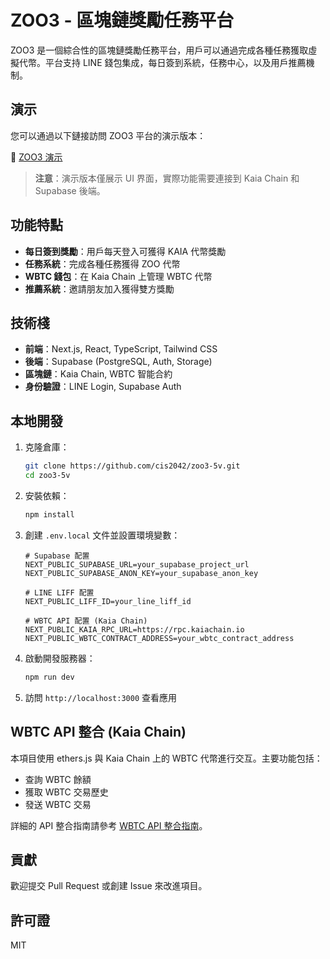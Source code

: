 # ZOO3 - 區塊鏈獎勵任務平台

ZOO3 是一個綜合性的區塊鏈獎勵任務平台，用戶可以通過完成各種任務獲取虛擬代幣。平台支持 LINE 錢包集成，每日簽到系統，任務中心，以及用戶推薦機制。

## 演示

您可以通過以下鏈接訪問 ZOO3 平台的演示版本：

🔗 [ZOO3 演示](https://cis2042.github.io/zoo3-5v/)

> **注意**：演示版本僅展示 UI 界面，實際功能需要連接到 Kaia Chain 和 Supabase 後端。

## 功能特點

- **每日簽到獎勵**：用戶每天登入可獲得 KAIA 代幣獎勵
- **任務系統**：完成各種任務獲得 ZOO 代幣
- **WBTC 錢包**：在 Kaia Chain 上管理 WBTC 代幣
- **推薦系統**：邀請朋友加入獲得雙方獎勵

## 技術棧

- **前端**：Next.js, React, TypeScript, Tailwind CSS
- **後端**：Supabase (PostgreSQL, Auth, Storage)
- **區塊鏈**：Kaia Chain, WBTC 智能合約
- **身份驗證**：LINE Login, Supabase Auth

## 本地開發

1. 克隆倉庫：
   ```bash
   git clone https://github.com/cis2042/zoo3-5v.git
   cd zoo3-5v
   ```

2. 安裝依賴：
   ```bash
   npm install
   ```

3. 創建 `.env.local` 文件並設置環境變數：
   ```
   # Supabase 配置
   NEXT_PUBLIC_SUPABASE_URL=your_supabase_project_url
   NEXT_PUBLIC_SUPABASE_ANON_KEY=your_supabase_anon_key

   # LINE LIFF 配置
   NEXT_PUBLIC_LIFF_ID=your_line_liff_id

   # WBTC API 配置 (Kaia Chain)
   NEXT_PUBLIC_KAIA_RPC_URL=https://rpc.kaiachain.io
   NEXT_PUBLIC_WBTC_CONTRACT_ADDRESS=your_wbtc_contract_address
   ```

4. 啟動開發服務器：
   ```bash
   npm run dev
   ```

5. 訪問 `http://localhost:3000` 查看應用

## WBTC API 整合 (Kaia Chain)

本項目使用 ethers.js 與 Kaia Chain 上的 WBTC 代幣進行交互。主要功能包括：

- 查詢 WBTC 餘額
- 獲取 WBTC 交易歷史
- 發送 WBTC 交易

詳細的 API 整合指南請參考 [WBTC API 整合指南](https://github.com/cis2042/zoo3-5v/blob/main/docs/wbtc-api-guide.md)。

## 貢獻

歡迎提交 Pull Request 或創建 Issue 來改進項目。

## 許可證

MIT
